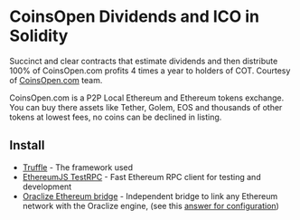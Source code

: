 # CoinsOpen Dividends and ICO in Solidity

Succinct and clear contracts that estimate dividends and then distribute 100% of CoinsOpen.com profits 4 times a year to holders of COT. Courtesy of [CoinsOpen.com](https://coinsopen.com) team.


CoinsOpen.com is a P2P Local Ethereum and Ethereum tokens exchange. You can buy there assets like Tether, Golem, EOS and thousands of other tokens at lowest fees, no coins can be declined in listing.


## Install

* [Truffle](http://truffleframework.com/) - The framework used
* [EthereumJS TestRPC](https://github.com/ethereumjs/testrpc) - Fast Ethereum RPC client for testing and development
* [Oraclize Ethereum bridge](https://github.com/oraclize/ethereum-bridge) - Independent bridge to link any Ethereum network with the Oraclize engine, (see this [answer for configuration](https://ethereum.stackexchange.com/questions/11383/oracle-oraclize-it-with-truffle-and-testrpc))
